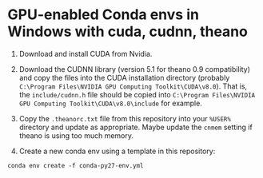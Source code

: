 # GPU-enabled Conda envs in Windows with cuda, cudnn, theano

1. Download and install CUDA from Nvidia.

2. Download the CUDNN library (version 5.1 for theano 0.9 compatibility) and copy the files into the CUDA installation directory (probably `C:\Program Files\NVIDIA GPU Computing Toolkit\CUDA\v8.0`). That is, the `include/cudnn.h` file should be copied into `C:\Program Files\NVIDIA GPU Computing Toolkit\CUDA\v8.0\include` for example.

3. Copy the `.theanorc.txt` file from this repository into your `%USER%` directory and update as appropriate. Maybe update the `cnmem` setting if theano is using too much memory.

4. Create a new conda env using a template in this repository:
```
conda env create -f conda-py27-env.yml
```
